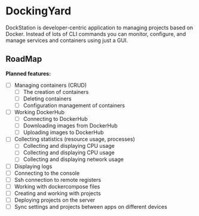 # DockingYard
DockStation is developer-centric application to managing projects based on Docker. Instead of lots of CLI commands you can monitor, configure, and manage services and containers using just a GUI.


## RoadMap

**Planned features:**

- [ ] Managing containers (CRUD)
  - [ ] The creation of containers
  - [ ] Deleting containers
  - [ ] Configuration management of containers
- [ ] Working DockerHub 
  - [ ] Connecting to DockerHub
  - [ ] Downloading images from DockerHub
  - [ ] Uploading images to DockerHub
- [ ] Collecting statistics (resource usage, processes)
  - [ ] Collecting and displaying CPU usage
  - [ ] Collecting and displaying CPU usage
  - [ ] Collecting and displaying network usage
- [ ] Displaying logs
- [ ] Connecting to the console
- [ ] Ssh connection to remote registers
- [ ] Working with dockercompose files
- [ ] Creating and working with projects
- [ ] Deploying projects on the server
- [ ] Sync settings and projects between apps on different devices
